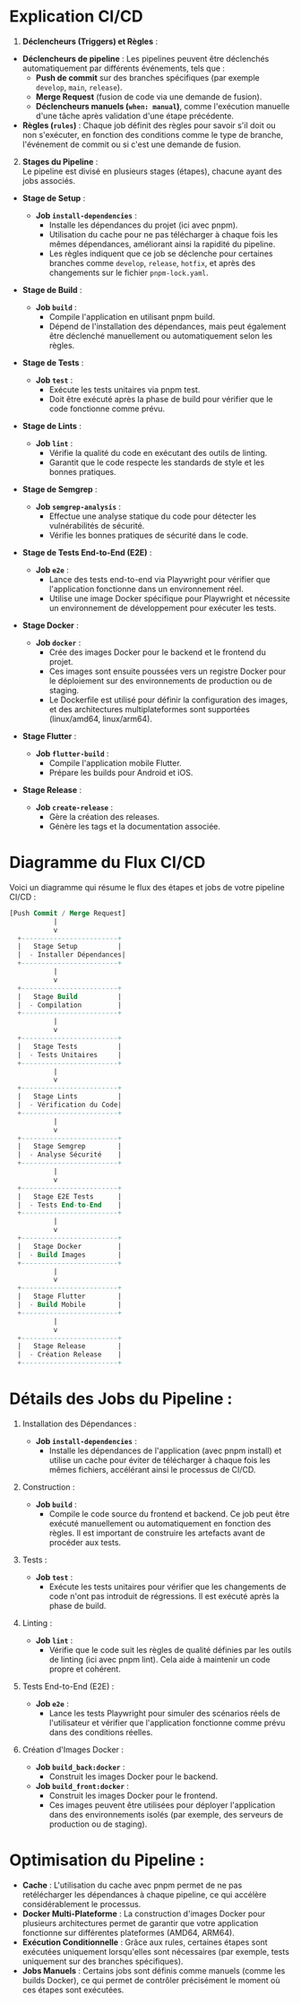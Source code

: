 # Explication CI/CD

1. **Déclencheurs (Triggers) et Règles** :  
  - **Déclencheurs de pipeline** : Les pipelines peuvent être déclenchés automatiquement par différents événements, tels que :  
    - **Push de commit** sur des branches spécifiques (par exemple `develop`, `main`, `release`).  
    - **Merge Request** (fusion de code via une demande de fusion).  
    - **Déclencheurs manuels (`when: manual`)**, comme l'exécution manuelle d'une tâche après validation d'une étape précédente.  
  - **Règles (`rules`)** : Chaque job définit des règles pour savoir s'il doit ou non s'exécuter, en fonction des conditions comme le type de branche, l'événement de commit ou si c'est une demande de fusion.

2. **Stages du Pipeline** :  
  Le pipeline est divisé en plusieurs stages (étapes), chacune ayant des jobs associés.

  - **Stage de Setup** :  
    - **Job `install-dependencies`** :  
      - Installe les dépendances du projet (ici avec pnpm).  
      - Utilisation du cache pour ne pas télécharger à chaque fois les mêmes dépendances, améliorant ainsi la rapidité du pipeline.  
      - Les règles indiquent que ce job se déclenche pour certaines branches comme `develop`, `release`, `hotfix`, et après des changements sur le fichier `pnpm-lock.yaml`.

  - **Stage de Build** :  
    - **Job `build`** :  
      - Compile l'application en utilisant pnpm build.  
      - Dépend de l'installation des dépendances, mais peut également être déclenché manuellement ou automatiquement selon les règles.

  - **Stage de Tests** :  
    - **Job `test`** :  
      - Exécute les tests unitaires via pnpm test.  
      - Doit être exécuté après la phase de build pour vérifier que le code fonctionne comme prévu.

  - **Stage de Lints** :  
    - **Job `lint`** :  
      - Vérifie la qualité du code en exécutant des outils de linting.  
      - Garantit que le code respecte les standards de style et les bonnes pratiques.

  - **Stage de Semgrep** :  
    - **Job `semgrep-analysis`** :  
      - Effectue une analyse statique du code pour détecter les vulnérabilités de sécurité.  
      - Vérifie les bonnes pratiques de sécurité dans le code.

  - **Stage de Tests End-to-End (E2E)** :  
    - **Job `e2e`** :  
      - Lance des tests end-to-end via Playwright pour vérifier que l'application fonctionne dans un environnement réel.  
      - Utilise une image Docker spécifique pour Playwright et nécessite un environnement de développement pour exécuter les tests.

  - **Stage Docker** :  
    - **Job `docker`** :  
      - Crée des images Docker pour le backend et le frontend du projet.  
      - Ces images sont ensuite poussées vers un registre Docker pour le déploiement sur des environnements de production ou de staging.  
      - Le Dockerfile est utilisé pour définir la configuration des images, et des architectures multiplateformes sont supportées (linux/amd64, linux/arm64).

  - **Stage Flutter** :  
    - **Job `flutter-build`** :
      - Compile l'application mobile Flutter.
      - Prépare les builds pour Android et iOS.

  - **Stage Release** :  
    - **Job `create-release`** :
      - Gère la création des releases.
      - Génère les tags et la documentation associée.

# Diagramme du Flux CI/CD
Voici un diagramme qui résume le flux des étapes et jobs de votre pipeline CI/CD :

```sql
[Push Commit / Merge Request]
           |
           v
  +------------------------+
  |   Stage Setup          |
  |  - Installer Dépendances|
  +------------------------+
           |
           v
  +------------------------+
  |   Stage Build          |
  |  - Compilation         |
  +------------------------+
           |
           v
  +------------------------+
  |   Stage Tests          |
  |  - Tests Unitaires     |
  +------------------------+
           |
           v
  +------------------------+
  |   Stage Lints          |
  |  - Vérification du Code|
  +------------------------+
           |
           v
  +------------------------+
  |   Stage Semgrep        |
  |  - Analyse Sécurité    |
  +------------------------+
           |
           v
  +------------------------+
  |   Stage E2E Tests      |
  |  - Tests End-to-End    |
  +------------------------+
           |
           v
  +------------------------+
  |   Stage Docker         |
  |  - Build Images        |
  +------------------------+
           |
           v
  +------------------------+
  |   Stage Flutter        |
  |  - Build Mobile        |
  +------------------------+
           |
           v
  +------------------------+
  |   Stage Release        |
  |  - Création Release    |
  +------------------------+
```

# Détails des Jobs du Pipeline :
1. Installation des Dépendances :  
    - **Job `install-dependencies`** :  
      - Installe les dépendances de l'application (avec pnpm install) et utilise un cache pour éviter de télécharger à chaque fois les mêmes fichiers, accélérant ainsi le processus de CI/CD.

2. Construction :  
    - **Job `build`** :  
      - Compile le code source du frontend et backend. Ce job peut être exécuté manuellement ou automatiquement en fonction des règles. Il est important de construire les artefacts avant de procéder aux tests.

3. Tests :  
    - **Job `test`** :  
      - Exécute les tests unitaires pour vérifier que les changements de code n'ont pas introduit de régressions. Il est exécuté après la phase de build.

4. Linting :  
    - **Job `lint`** :  
      - Vérifie que le code suit les règles de qualité définies par les outils de linting (ici avec pnpm lint). Cela aide à maintenir un code propre et cohérent.

5. Tests End-to-End (E2E) :  
    - **Job `e2e`** :  
      - Lance les tests Playwright pour simuler des scénarios réels de l'utilisateur et vérifier que l'application fonctionne comme prévu dans des conditions réelles.

6. Création d'Images Docker :  
    - **Job `build_back:docker`** :  
      - Construit les images Docker pour le backend.  
    - **Job `build_front:docker`** :  
      - Construit les images Docker pour le frontend.  
      - Ces images peuvent être utilisées pour déployer l'application dans des environnements isolés (par exemple, des serveurs de production ou de staging).

# Optimisation du Pipeline :
 - **Cache** : L'utilisation du cache avec pnpm permet de ne pas retélécharger les dépendances à chaque pipeline, ce qui accélère considérablement le processus.
- **Docker Multi-Plateforme** : La construction d'images Docker pour plusieurs architectures permet de garantir que votre application fonctionne sur différentes plateformes (AMD64, ARM64).
- **Exécution Conditionnelle** : Grâce aux rules, certaines étapes sont exécutées uniquement lorsqu'elles sont nécessaires (par exemple, tests uniquement sur des branches spécifiques).
- **Jobs Manuels** : Certains jobs sont définis comme manuels (comme les builds Docker), ce qui permet de contrôler précisément le moment où ces étapes sont exécutées.

